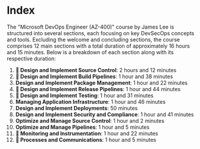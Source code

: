 # Index

The "Microsoft DevOps Engineer (AZ-400)" course by James Lee is structured into several sections, each focusing on key DevSecOps concepts and tools. Excluding the welcome and concluding sections, the course comprises 12 main sections with a total duration of approximately 16 hours and 15 minutes. Below is a breakdown of each section along with its respective duration:

1. **📌 Design and Implement Source Control**: 2 hours and 12 minutes
2. **📌 Design and Implement Build Pipelines**: 1 hour and 38 minutes
3. **Design and Implement Package Management**: 1 hour and 22 minutes
4. **📌 Design and Implement Release Pipelines**: 1 hour and 44 minutes
5. **📌 Design and Implement Testing**: 1 hour and 31 minutes
6. **Managing Application Infrastructure**: 1 hour and 46 minutes
7. **Design and Implement Deployments**: 50 minutes
8. **Design and Implement Security and Compliance**: 1 hour and 41 minutes
9. **Optimize and Manage Source Control**: 1 hour and 2 minutes
10. **Optimize and Manage Pipelines**: 1 hour and 5 minutes
11. **📌 Monitoring and Instrumentation**: 1 hour and 22 minutes
12. **📌 Processes and Communications**: 1 hour and 5 minutes

